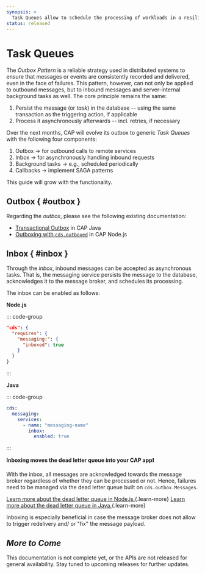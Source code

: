 ```yaml
---
synopsis: >
  Task Queues allow to schedule the processing of workloads in a resilient fashion.
status: released
---
```


# Task Queues

The _Outbox Pattern_ is a reliable strategy used in distributed systems to ensure that messages or events are consistently recorded and delivered, even in the face of failures.
This pattern, however, can not only be applied to outbound messages, but to inbound messages and server-internal background tasks as well.
The core principle remains the same:
1. Persist the message (or _task_) in the database -- using the same transaction as the triggering action, if applicable
2. Process it asynchronously afterwards -- incl. retries, if necessary

Over the next months, CAP will evolve its outbox to generic _Task Queues_ with the following four components:
1. Outbox → for outbound calls to remote services
2. Inbox → for asynchronously handling inbound requests
3. Background tasks → e.g., scheduled periodically
4. Callbacks → implement SAGA patterns

This guide will grow with the functionality.



## Outbox { #outbox }

Regarding the _outbox_, please see the following existing documentation:
- [Transactional Outbox](../java/outbox) in CAP Java
- [Outboxing with `cds.outboxed`](../node.js/outbox) in CAP Node.js



## Inbox <Beta /> { #inbox }

Through the _inbox_, inbound messages can be accepted as asynchronous tasks.
That is, the messaging service persists the message to the database, acknowledges it to the message broker, and schedules its processing.

The inbox can be enabled as follows:

**Node.js**

::: code-group
```json [package.json]
"cds": {
  "requires": {
    "messaging:": {
      "inboxed": true
    }
  }
}
```
:::

**Java**

::: code-group
```yaml [srv/src/main/resources/application.yaml]
cds:
  messaging:
    services:
      - name: "messaging-name"
        inbox:
          enabled: true
```
:::

**Inboxing moves the dead letter queue into your CAP app❗️**

With the inbox, all messages are acknowledged towards the message broker regardless of whether they can be processed or not.
Hence, failures need to be managed via the dead letter queue built on `cds.outbox.Messages`.

[Learn more about the dead letter queue in Node.js.](../node.js/outbox#managing-the-dead-letter-queue){.learn-more}
[Learn more about the dead letter queue in Java.](../java/outbox#outbox-dead-letter-queue){.learn-more}

Inboxing is especially beneficial in case the message broker does not allow to trigger redelivery and/ or "fix" the message payload.



##  <i>  More to Come </i>

This documentation is not complete yet, or the APIs are not released for general availability.
Stay tuned to upcoming releases for further updates.

